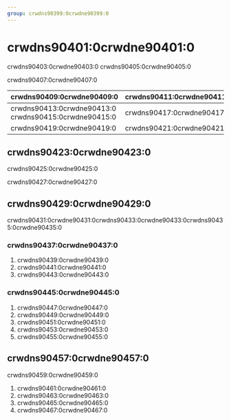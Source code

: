 ```yaml
---
group: crwdns90399:0crwdne90399:0
---
```


# crwdns90401:0crwdne90401:0

crwdns90403:0crwdne90403:0 crwdns90405:0crwdne90405:0

crwdns90407:0crwdne90407:0

| crwdns90409:0crwdne90409:0                                          | crwdns90411:0crwdne90411:0 |
| ------------------------------------------------------------------- | -------------------------- |
| crwdns90413:0crwdne90413:0<type> crwdns90415:0crwdne90415:0<weight> | crwdns90417:0crwdne90417:0 |
| crwdns90419:0crwdne90419:0                                          | crwdns90421:0crwdne90421:0 |

## crwdns90423:0crwdne90423:0

crwdns90425:0crwdne90425:0

crwdns90427:0crwdne90427:0

## crwdns90429:0crwdne90429:0

crwdns90431:0crwdne90431:0crwdns90433:0crwdne90433:0crwdns90435:0crwdne90435:0

### crwdns90437:0crwdne90437:0

1. crwdns90439:0crwdne90439:0
2. crwdns90441:0crwdne90441:0
3. crwdns90443:0crwdne90443:0

### crwdns90445:0crwdne90445:0

1. crwdns90447:0crwdne90447:0
2. crwdns90449:0crwdne90449:0
3. crwdns90451:0crwdne90451:0
4. crwdns90453:0crwdne90453:0
5. crwdns90455:0crwdne90455:0

## crwdns90457:0crwdne90457:0

crwdns90459:0crwdne90459:0

1. crwdns90461:0crwdne90461:0
2. crwdns90463:0crwdne90463:0
3. crwdns90465:0crwdne90465:0
4. crwdns90467:0crwdne90467:0
